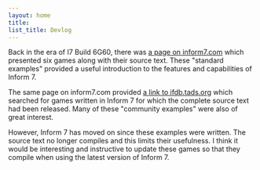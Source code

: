 ```yaml
---
layout: home
title:
list_title: Devlog
---
```

Back in the era of I7 Build 6G60, there was [a page on inform7.com](https://web.archive.org/web/20150407084231/http://inform7.com:80/learn/complete-examples/) which presented six games along with their source text. These "standard examples" provided a useful introduction to the features and capabilities of Inform 7.

The same page on inform7.com provided [a link to ifdb.tads.org](https://ifdb.tads.org/search?searchfor=tag:I7%20source%20available) which searched for games written in Inform 7 for which the complete source text had been released. Many of these "community examples" were also of great interest.

However, Inform 7 has moved on since these examples were written. The source text no longer compiles and this limits their usefulness. I think it would be interesting and instructive to update these games so that they compile when using the latest version of Inform 7.
